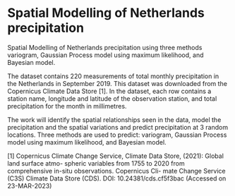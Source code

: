# Spatial Modelling of Netherlands precipitation
Spatial Modelling of Netherlands precipitation using three methods variogram, Gaussian Process model using maximum likelihood, and Bayesian model.

The dataset contains 220 measurements of total monthly precipitation in the Netherlands in September 2019. This dataset was downloaded from the Copernicus Climate Data Store [1]. In the dataset, each row contains a station name, longitude and latitude of the observation station, and total precipitation for the month in millimetres.

The work will identify the spatial relationships seen in the data, model the precipitation and the spatial variations and predict precipitation at 3 random locations. Three methods are used to predict: variogram, Gaussian Process model using maximum likelihood, and Bayesian model.

[1] Copernicus Climate Change Service, Climate Data Store, (2021): Global land surface atmo- spheric variables from 1755 to 2020 from comprehensive in-situ observations. Copernicus Cli- mate Change Service (C3S) Climate Data Store (CDS). DOI: 10.24381/cds.cf5f3bac (Accessed on 23-MAR-2023)
